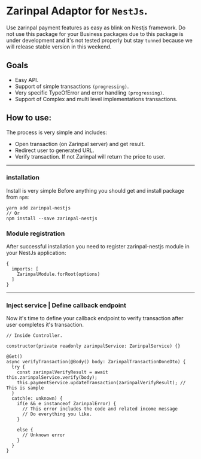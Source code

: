# Zarinpal Adaptor for `NestJs`.

Use zarinpal payment features as easy as blink on Nestjs framework.
Do not use this package for your Business packages due to this package is under development and it's not tested properly but stay `tunned` because we will release stable version in this weekend.

## Goals

- Easy API.
- Support of simple transactions `(progressing)`.
- Very specific TypeOfError and error handling `(progressing)`.
- Support of Complex and multi level implementations transactions.

## How to use:

The process is very simple and includes:

- Open transaction (on Zarinpal server) and get result.
- Redirect user to generated URL.
- Verify transaction. If not Zarinpal will return the price to user.

---

### installation

Install is very simple
Before anything you should get and install package from `npm`:

```
yarn add zarinpal-nestjs
// Or
npm install --save zarinpal-nestjs
```

### Module registration

After successful installation you need to register zarinpal-nestjs module in your NestJs application:

```
{
  imports: [
    ZarinpalModule.forRoot(options)
  ]
}
```

---

### Inject service | Define callback endpoint

Now it's time to define your callback endpoint to verify transaction after user completes it's transaction.

```
// Inside Controller.

constructor(private readonly zarinpalService: ZarinpalService) {}

@Get()
async verifyTransaction(@Body() body: ZarinpalTransactionDoneDto) {
  try {
    const zarinpalVerifyResult = await this.zarinpalService.verify(body);
    this.paymentService.updateTransaction(zarinpalVerifyResult); // This is sample
  }
  catch(e: unknown) {
    if(e && e instanceof ZarinpalError) {
      // This error includes the code and related income message
      // Do everything you like.
    }

    else {
      // Unknown error
    }
  }
}
```
